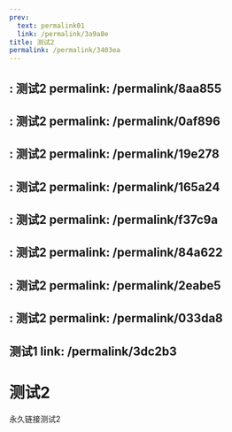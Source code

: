 ```yaml
---
prev:
  text: permalink01
  link: /permalink/3a9a8e
title: 测试2
permalink: /permalink/3403ea
---
```


: 测试2
permalink: /permalink/8aa855
---

: 测试2
permalink: /permalink/0af896
---

: 测试2
permalink: /permalink/19e278
---

: 测试2
permalink: /permalink/165a24
---

: 测试2
permalink: /permalink/f37c9a
---

: 测试2
permalink: /permalink/84a622
---

: 测试2
permalink: /permalink/2eabe5
---

: 测试2
permalink: /permalink/033da8
---

 测试1
  link: /permalink/3dc2b3
---
# 测试2

永久链接测试2
